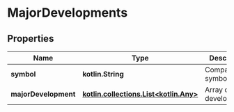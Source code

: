 
# MajorDevelopments

## Properties
Name | Type | Description | Notes
------------ | ------------- | ------------- | -------------
**symbol** | **kotlin.String** | Company symbol. |  [optional]
**majorDevelopment** | [**kotlin.collections.List&lt;kotlin.Any&gt;**](kotlin.Any.md) | Array of major developments. |  [optional]



